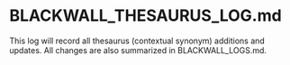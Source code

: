 # BLACKWALL_THESAURUS_LOG.md

This log will record all thesaurus (contextual synonym) additions and updates. All changes are also summarized in BLACKWALL_LOGS.md.
